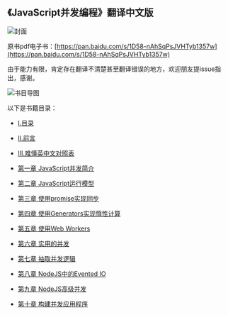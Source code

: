 ## 《JavaScript并发编程》翻译中文版

![封面](https://github.com/yzsunlei/javascript_concurrency_translation/blob/master/images/cover.png)

原书pdf电子书：[https://pan.baidu.com/s/1D58-nAhSqPsJVHTyb1357w](https://pan.baidu.com/s/1D58-nAhSqPsJVHTyb1357w)

由于能力有限，肯定存在翻译不清楚甚至翻译错误的地方，欢迎朋友提issue指出，感谢。 

![书目导图](https://github.com/yzsunlei/javascript_concurrency_translation/blob/master/images/书目导图.png)

以下是书籍目录：

- [I.目录](I.目录.md)

- [II.前言](II.前言.md)

- [III.难懂英中文对照表](III.难懂英中文对照表.md)

- [第一章 JavaScript并发简介](01.第一章%20JavaScript并发简介/README.md)

- [第二章 JavaScript运行模型](02.第二章%20JavaScript运行模型/README.md)

- [第三章 使用promise实现同步](03.第三章%20使用promise实现同步/README.md)

- [第四章 使用Generators实现惰性计算](04.第四章%20使用Generators实现惰性计算/README.md)

- [第五章 使用Web Workers](05.第五章%20使用Web%20Workers/README.md)

- [第六章 实用的并发](06.第六章%20实用的并发/README.md)

- [第七章 抽取并发逻辑](07.第七章%20抽取并发逻辑/README.md)

- [第八章 NodeJS中的Evented IO](08.第八章%20NodeJS中的Evented%20IO/README.md)

- [第九章 NodeJS高级并发](09.第九章%20NodeJS高级并发/README.md)

- [第十章 构建并发应用程序](10.第十章%20构建并发应用程序/README.md)
